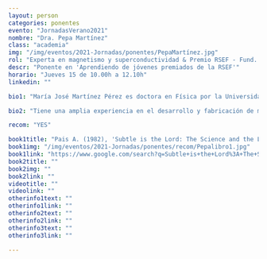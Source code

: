 ```yaml
---
layout: person
categories: ponentes
evento: "JornadasVerano2021"
nombre: "Dra. Pepa Martínez"
class: "academia"
img: "/img/eventos/2021-Jornadas/ponentes/PepaMartínez.jpg"
rol: "Experta en magnetismo y superconductividad & Premio RSEF - Fund. BBVA Investigador Joven en Física Experimental 2020"
descr: "Ponente en 'Aprendiendo de jóvenes premiados de la RSEF'"
horario: "Jueves 15 de 10.00h a 12.10h"
linkedin: ""

bio1: "María José Martínez Pérez es doctora en Física por la Universidad de Zaragoza (2011). Trabajó en los laboratorios NEST de Pisa (Italia) y la Universidad de Tübingen (Alemania). Desde 2021 es investigadora distinguida del CSIC en el Instituto de Nanociencia y Materiales de Aragón (INMA, CSIC-UZ). Es Premio Joven Investigadora Experimental de la RSEF y la Fundación BBVA (2020), Aragón Investiga (2017), becaria Humboldt (2014), becaria Leonardo (2019) y ha obtenido una ayuda ERC Starting Grant (2021)."

bio2: "Tiene una amplia experiencia en el desarrollo y fabricación de microcircuitos superconductores basados en el efecto Josephson. Destaca el uso de susceptómetros AC micro-SQUID para el estudio de dinámica de qubits moleculares a muy bajas temperaturas. También, la demostración del fenómeno de interferencia y difracción de corrientes térmicas en uniones Josephson. En el campo de la magnetometría cabe señalar el desarrollo de uno de los únicos sensores nano-SQUID basados en superconductores de alta temperatura (YBCO) operativos en la actualidad en el mundo. En la actualidad, desarrolla una línea de investigación para aplicar estos nano-SQUID de YBCO al estudio de la dinámica de excitaciones magnéticas protegidas topológicamente tales como vórtices y sus propiedades cuánticas a muy bajas temperaturas con potencial para futuras tecnologías cuánticas."

recom: "YES"

book1title: "Pais A. (1982), 'Subtle is the Lord: The Science and the Life of Albert Einstein'. <em>Oxford University Press</em>, ISBN: 9780192806727"
book1img: "/img/eventos/2021-Jornadas/ponentes/recom/Pepalibro1.jpg"
book1link: "https://www.google.com/search?q=Subtle+is+the+Lord%3A+The+Science+and+the+Life+of+Albert+Einstein+Oxford+University+Press&client=firefox-b-d&bih=615&biw=1366&hl=ca&sxsrf=ALeKk01xLWSaQE6Lf5RWc8Z12UJw6U7nKw%3A1625671505009&ei=UMflYLWDPfeC9u8P14KIgAY&oq=Subtle+is+the+Lord%3A+The+Science+and+the+Life+of+Albert+Einstein+Oxford+University+Press&gs_lcp=Cgdnd3Mtd2l6EAwyBAgjECc6BwgjELACECdKBAhBGAFQi9sRWJegEmDVuxJoBXAAeACAAZgBiAGqB5IBAzEuN5gBAKABAaoBB2d3cy13aXrAAQE&sclient=gws-wiz&ved=0ahUKEwi1686kotHxAhV3gf0HHVcBAmAQ4dUDCA0"
book2title: ""
book2img: ""
book2link: ""
videotitle: ""
videolink: ""
otherinfo1text: ""
otherinfo1link: ""
otherinfo2text: ""
otherinfo2link: ""
otherinfo3text: ""
otherinfo3link: ""

---
```

